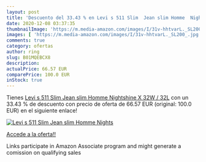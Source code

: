 ```yaml
---
layout: post
title: 'Descuento del 33.43 % en Levi s 511 Slim  Jean slim Homme  Nights'
date: 2020-12-08 03:37:35
thumbnailImage: 'https://m.media-amazon.com/images/I/31v-hhtvarL._SL200_.jpg'
images: [ 'https://m.media-amazon.com/images/I/31v-hhtvarL._SL200_.jpg' ]
comments: true
category: ofertas
author: ring
slug: B01MQEBCX8
description:
actualPrice: 66.57 EUR
comparePrice: 100.0 EUR
inStock: true
---
```


Tienes [Levi s 511 Slim  Jean slim Homme  Nightshine X  32W / 32L](https://www.amazon.fr/dp/B01MQEBCX8/?tag=tolees0d-21) con un 33.43 % de descuento con precio de oferta de 66.57 EUR (original: 100.0 EUR) en el siguiente enlace!

[![Levi s 511 Slim  Jean slim Homme  Nights](https://m.media-amazon.com/images/I/31v-hhtvarL._SL200_.jpg)](https://www.amazon.fr/dp/B01MQEBCX8/?tag=tolees0d-21)

[Accede a la oferta!!](https://www.amazon.fr/dp/B01MQEBCX8/?tag=tolees0d-21)

Links participate in Amazon Associate program and might generate a comission on qualifying sales


